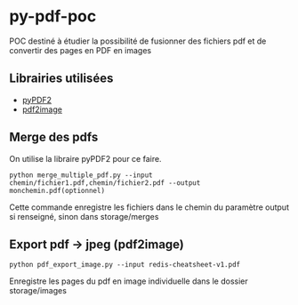 # py-pdf-poc

POC destiné à étudier la possibilité de fusionner des fichiers pdf et de convertir des pages en PDF en images
## Librairies utilisées
 - [pyPDF2](https://github.com/mstamy2/PyPDF2)
 - [pdf2image](https://pypi.org/project/pdf2image/)
## Merge des pdfs
On utilise la libraire pyPDF2 pour ce faire.
```
python merge_multiple_pdf.py --input chemin/fichier1.pdf,chemin/fichier2.pdf --output monchemin.pdf(optionnel)
```
Cette commande enregistre les fichiers dans le chemin du paramètre output si renseigné, sinon dans storage/merges
## Export pdf -> jpeg (pdf2image)
```
python pdf_export_image.py --input redis-cheatsheet-v1.pdf
```
Enregistre les pages du pdf en image individuelle dans le dossier storage/images

